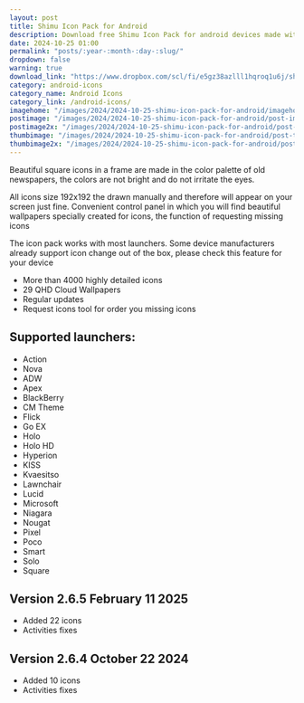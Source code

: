 ```yaml
---
layout: post
title: Shimu Icon Pack for Android
description: Download free Shimu Icon Pack for android devices made with muted colors in flat style and themed wallpapers
date: 2024-10-25 01:00
permalink: "posts/:year-:month-:day-:slug/"
dropdown: false
warning: true
download_link: "https://www.dropbox.com/scl/fi/e5gz38azlll1hqroq1u6j/shimu.apk?rlkey=5gorqohpiuzi8n3nr6ptfwbj7&st=928fkfiq&dl=1"
category: android-icons
category_name: Android Icons
category_link: /android-icons/
imagehome: "/images/2024/2024-10-25-shimu-icon-pack-for-android/imagehome.jpg"
postimage: "/images/2024/2024-10-25-shimu-icon-pack-for-android/post-image.jpg"
postimage2x: "/images/2024/2024-10-25-shimu-icon-pack-for-android/post-image2x.jpg"
thumbimage: "/images/2024/2024-10-25-shimu-icon-pack-for-android/post-thumb.jpg"
thumbimage2x: "/images/2024/2024-10-25-shimu-icon-pack-for-android/post-thumb2x.jpg"
---
```


<p>Beautiful square icons in a frame are made in the color palette of old newspapers, the colors are not bright and do not irritate the eyes.</p>

<p>All icons size 192x192 the drawn manually and therefore will appear on your screen just fine. Convenient control panel in which you will find beautiful wallpapers specially created for icons, the function of requesting missing icons</p>

<p>The icon pack works with most launchers. Some device manufacturers already support icon change out of the box, please check this feature for your device</p>

<ul>
  <li>More than 4000 highly detailed icons</li>
  <li>29 QHD Cloud Wallpapers</li>
  <li>Regular updates</li>
  <li>Request icons tool for order you missing icons</li>
</ul>

## Supported launchers:

<ul>
  <li>Action</li>
  <li>Nova</li>
  <li>ADW</li>
  <li>Apex</li>
  <li>BlackBerry</li>
  <li>CM Theme</li>
  <li>Flick</li>
  <li>Go EX</li>
  <li>Holo</li>
  <li>Holo HD</li>
  <li>Hyperion</li>
  <li>KISS</li>
  <li>Kvaesitso</li>
  <li>Lawnchair</li>
  <li>Lucid</li>
  <li>Microsoft</li>
  <li>Niagara</li>
  <li>Nougat</li>
  <li>Pixel</li>
  <li>Poco</li>
  <li>Smart</li>
  <li>Solo</li>
  <li>Square</li>
</ul>

## Version 2.6.5 February 11 2025

<ul>
  <li>Added 22 icons</li>
  <li>Activities fixes</li>
</ul>

## Version 2.6.4 October 22 2024

<ul>
  <li>Added 10 icons</li>
  <li>Activities fixes</li>
</ul>